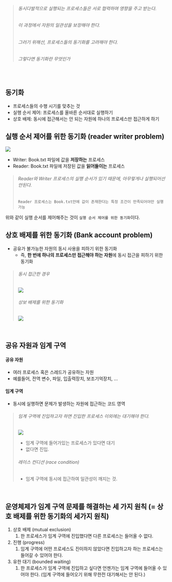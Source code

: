 >###### 동시다발적으로 실행되는 프로세스들은 서로 협력하며 영향을 주고 받는다.
>###### 이 과정에서 자원의 일관성을 보장해야 한다.
>###### 그러기 위해선, 프로세스들의 동기화를 고려해야 한다.
>###### 그렇다면 동기화란 무엇인가

<br/>

## 동기화
- 프로세스들의 수행 시기를 맞추는 것
- 실행 순서 제어: 프로세스를 올바른 순서대로 실행하기
- 상호 배제: 동시에 접근해서는 안 되는 자원에 하나의 프로세스만 접근하게 하기

## 실행 순서 제어를 위한 동기화 (reader writer problem)
![](https://i.imgur.com/nyplHL3.png)
- Writer: Book.txt 파일에 값을 **저장하는** 프로세스
- Reader: Book.txt 파일에 저장된 값을 **읽어들이는** 프로세스

>###### Reader와 Writer 프로세스의 실행 순서가 있기 때문에, 아무렇게나 실행되어선 안된다.
>`Reader 프로세스는 Book.txt안에 값이 존재한다는 특정 조건이 만족되어야만 실행 가능`

위와 같이 실행 순서를 제어해주는 것이 `실행 순서 제어를 위한 동기화`이다.

## 상호 배제를 위한 동기화 (Bank account problem)
- 공유가 불가능한 자원의 동시 사용을 피하기 위한 동기화
	- 즉, **한 번에 하나의 프로세스만 접근해야 하는 자원**에 동시 접근을 피하기 위한 동기화  

>###### 동시 접근한 경우
>![](https://i.imgur.com/M09fluB.png)
>###### 상보 배제를 위한 동기화
>![](https://i.imgur.com/GW561xb.png)

<br/>

## 공유 자원과 임계 구역
#### 공유 자원
- 여러 프로세스 혹은 스레드가 공유하는 자원
- 예를들어, 전역 변수, 파일, 입출력장치, 보조기억장치, ...

#### 임계 구역
- 동시에 실행하면 문제가 발생하는 자원에 접근하는 코드 영역

>###### 임계 구역에 진입하고자 하면 진입한 프로세스 이외에는 대기해야 한다.
>![](https://i.imgur.com/uNhKlUz.png)
>- 임계 구역에 들어가있는 프로세스가 있다면 대기
>- 없다면 진입.
>###### 레이스 컨디션 (race condition)
>- 임계 구역에 동시에 접근하여 일관성이 깨지는 것.

<br/>

## 운영체제가 임계 구역 문제를 해결하는 세 가지 원칙 (= 상호 배제를 위한 동기화의 세가지 원칙)
1. 상호 배제 (mutual exclusion)
	1. 한 프로세스가 임계 구역에 진입했다면 다른 프로세스는 들어올 수 없다.
2. 진행 (progress)
	1. 임계 구역에 어떤 프로세스도 진이하지 않았다면 진입하고자 하는 프로세스는 들어갈 수 있어야 한다.
3. 유한 대기 (bounded waiting)
	1. 한 프로세스가 임계 구역에 진입하고 싶다면 언젠가는 임계 구역에 들어올 수 있어야 한다. (임계 구역에 들어오기 위해 무한전 대기해서는 안 된다.)